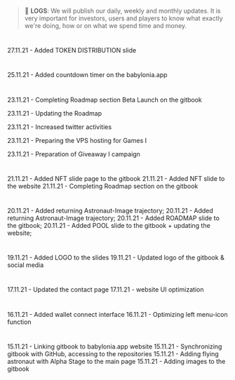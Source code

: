 >  📅 **LOGS**: We will publish our daily, weekly and monthly updates. It is very important   for investors, users and players to know what exactly we're doing, how or on what we spend time and money.

#
27.11.21 - Added TOKEN DISTRIBUTION slide
#
25.11.21 - Added countdown timer on the babylonia.app
#
23.11.21 - Completing Roadmap section Beta Launch on the gitbook

23.11.21 - Updating the Roadmap

23.11.21 - Increased twitter activities

23.11.21 - Preparing the VPS hosting for Games I

23.11.21 - Preparation of Giveaway I campaign
#
21.11.21 - Added NFT slide page to the gitbook
21.11.21 - Added NFT slide to the website
21.11.21 - Completing Roadmap section on the gitbook
#
20.11.21 - Added returning Astronaut-Image trajectory;
20.11.21 - Added returning Astronaut-Image trajectory;
20.11.21 - Added ROADMAP slide to the gitbook;
20.11.21 - Added POOL slide to the gitbook + updating the website;
#
19.11.21 - Added LOGO to the slides
19.11.21 - Updated logo of the gitbook & social media
#
17.11.21 - Updated the contact page
17.11.21 - website UI optimization
#
16.11.21 - Added wallet connect interface
16.11.21 - Optimizing left menu-icon function
#
15.11.21 - Linking gitbook to babylonia.app website
15.11.21 - Synchronizing gitbook with GitHub, accessing to the repositories
15.11.21 - Adding flying astronaut with Alpha Stage to the main page
15.11.21 - Adding images to the gitbook
